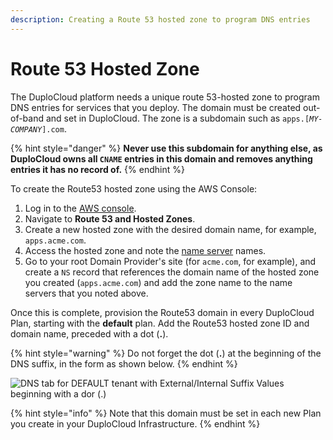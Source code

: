```yaml
---
description: Creating a Route 53 hosted zone to program DNS entries
---
```


# Route 53 Hosted Zone

The DuploCloud platform needs a unique route 53-hosted zone to program DNS entries for services that you deploy. The domain must be created out-of-band and set in DuploCloud. The zone is a subdomain such as `apps.[`_`MY-COMPANY`_`].com`.&#x20;

{% hint style="danger" %}
**Never use this subdomain for anything else, as DuploCloud owns all `CNAME` entries in this domain and removes anything entries it has no record of.**
{% endhint %}

To create the Route53 hosted zone using the AWS Console:

1. Log in to the [AWS console](https://aws.amazon.com/console/).
2. Navigate to **Route 53 and Hosted Zones**.&#x20;
3. Create a new hosted zone with the desired domain name, for example, `apps.acme.com`.&#x20;
4. Access the hosted zone and note the [name server](https://docs.aws.amazon.com/Route53/latest/APIReference/API\_domains\_Nameserver.html) names.
5. Go to your root Domain Provider's site (for `acme.com`, for example), and create a `NS` record that references the domain name of the hosted zone you created (`apps.acme.com`) and add the zone name to the name servers that you noted above.

Once this is complete, provision the Route53 domain in every DuploCloud Plan, starting with the **default** plan. Add the Route53 hosted zone ID and domain name, preceded with a dot (**.**).

{% hint style="warning" %}
Do not forget the dot (**.**) at the beginning of the DNS suffix, in the form as shown below.
{% endhint %}

![DNS tab for DEFAULT tenant with External/Internal Suffix Values beginning with a dor (.)](<../../.gitbook/assets/image (18) (2).png>)

{% hint style="info" %}
Note that this domain must be set in each new Plan you create in your DuploCloud Infrastructure.
{% endhint %}
